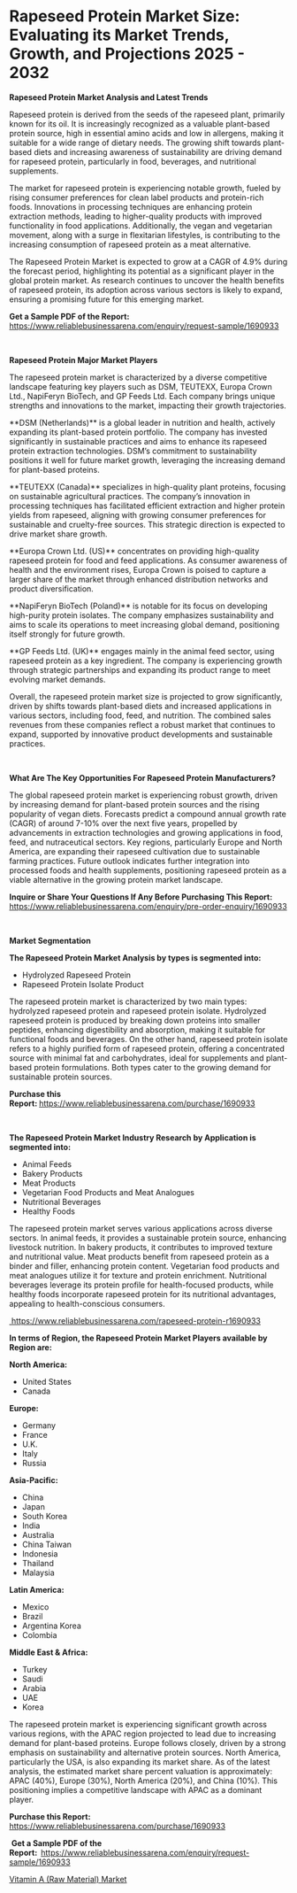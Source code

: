 <p><h1>Rapeseed Protein Market Size: Evaluating its Market Trends, Growth, and Projections 2025 - 2032</h1></p><p><strong>Rapeseed Protein Market Analysis and Latest Trends</strong></p>
<p><p>Rapeseed protein is derived from the seeds of the rapeseed plant, primarily known for its oil. It is increasingly recognized as a valuable plant-based protein source, high in essential amino acids and low in allergens, making it suitable for a wide range of dietary needs. The growing shift towards plant-based diets and increasing awareness of sustainability are driving demand for rapeseed protein, particularly in food, beverages, and nutritional supplements.</p><p>The market for rapeseed protein is experiencing notable growth, fueled by rising consumer preferences for clean label products and protein-rich foods. Innovations in processing techniques are enhancing protein extraction methods, leading to higher-quality products with improved functionality in food applications. Additionally, the vegan and vegetarian movement, along with a surge in flexitarian lifestyles, is contributing to the increasing consumption of rapeseed protein as a meat alternative.</p><p>The Rapeseed Protein Market is expected to grow at a CAGR of 4.9% during the forecast period, highlighting its potential as a significant player in the global protein market. As research continues to uncover the health benefits of rapeseed protein, its adoption across various sectors is likely to expand, ensuring a promising future for this emerging market.</p></p>
<p><strong>Get a Sample PDF of the Report:&nbsp;</strong> <a href="https://www.reliablebusinessarena.com/enquiry/request-sample/1690933?utm_campaign=1905&utm_medium=2&utm_source=Github&utm_content=ia&utm_term=26032025&utm_id=rapeseed-protein">https://www.reliablebusinessarena.com/enquiry/request-sample/1690933</a></p>
<p>&nbsp;</p>
<p><strong>Rapeseed Protein Major Market Players</strong></p>
<p><p>The rapeseed protein market is characterized by a diverse competitive landscape featuring key players such as DSM, TEUTEXX, Europa Crown Ltd., NapiFeryn BioTech, and GP Feeds Ltd. Each company brings unique strengths and innovations to the market, impacting their growth trajectories.</p><p>**DSM (Netherlands)** is a global leader in nutrition and health, actively expanding its plant-based protein portfolio. The company has invested significantly in sustainable practices and aims to enhance its rapeseed protein extraction technologies. DSM’s commitment to sustainability positions it well for future market growth, leveraging the increasing demand for plant-based proteins.</p><p>**TEUTEXX (Canada)** specializes in high-quality plant proteins, focusing on sustainable agricultural practices. The company’s innovation in processing techniques has facilitated efficient extraction and higher protein yields from rapeseed, aligning with growing consumer preferences for sustainable and cruelty-free sources. This strategic direction is expected to drive market share growth.</p><p>**Europa Crown Ltd. (US)** concentrates on providing high-quality rapeseed protein for food and feed applications. As consumer awareness of health and the environment rises, Europa Crown is poised to capture a larger share of the market through enhanced distribution networks and product diversification.</p><p>**NapiFeryn BioTech (Poland)** is notable for its focus on developing high-purity protein isolates. The company emphasizes sustainability and aims to scale its operations to meet increasing global demand, positioning itself strongly for future growth.</p><p>**GP Feeds Ltd. (UK)** engages mainly in the animal feed sector, using rapeseed protein as a key ingredient. The company is experiencing growth through strategic partnerships and expanding its product range to meet evolving market demands.</p><p>Overall, the rapeseed protein market size is projected to grow significantly, driven by shifts towards plant-based diets and increased applications in various sectors, including food, feed, and nutrition. The combined sales revenues from these companies reflect a robust market that continues to expand, supported by innovative product developments and sustainable practices.</p></p>
<p>&nbsp;</p>
<p><strong>What Are The Key Opportunities For Rapeseed Protein Manufacturers?</strong></p>
<p><p>The global rapeseed protein market is experiencing robust growth, driven by increasing demand for plant-based protein sources and the rising popularity of vegan diets. Forecasts predict a compound annual growth rate (CAGR) of around 7-10% over the next five years, propelled by advancements in extraction technologies and growing applications in food, feed, and nutraceutical sectors. Key regions, particularly Europe and North America, are expanding their rapeseed cultivation due to sustainable farming practices. Future outlook indicates further integration into processed foods and health supplements, positioning rapeseed protein as a viable alternative in the growing protein market landscape.</p></p>
<p><strong>Inquire or Share Your Questions If Any Before Purchasing This Report:</strong> <a href="https://www.reliablebusinessarena.com/enquiry/pre-order-enquiry/1690933?utm_campaign=1905&utm_medium=2&utm_source=Github&utm_content=ia&utm_term=26032025&utm_id=rapeseed-protein">https://www.reliablebusinessarena.com/enquiry/pre-order-enquiry/1690933</a></p>
<p>&nbsp;</p>
<p><strong>Market Segmentation</strong></p>
<p><strong>The Rapeseed Protein Market Analysis by types is segmented into:</strong></p>
<p><ul><li>Hydrolyzed Rapeseed Protein</li><li>Rapeseed Protein Isolate Product</li></ul></p>
<p><p>The rapeseed protein market is characterized by two main types: hydrolyzed rapeseed protein and rapeseed protein isolate. Hydrolyzed rapeseed protein is produced by breaking down proteins into smaller peptides, enhancing digestibility and absorption, making it suitable for functional foods and beverages. On the other hand, rapeseed protein isolate refers to a highly purified form of rapeseed protein, offering a concentrated source with minimal fat and carbohydrates, ideal for supplements and plant-based protein formulations. Both types cater to the growing demand for sustainable protein sources.</p></p>
<p><strong>Purchase this Report:&nbsp;</strong><a href="https://www.reliablebusinessarena.com/purchase/1690933?utm_campaign=1905&utm_medium=2&utm_source=Github&utm_content=ia&utm_term=26032025&utm_id=rapeseed-protein">https://www.reliablebusinessarena.com/purchase/1690933</a></p>
<p>&nbsp;</p>
<p><strong>The Rapeseed Protein Market Industry Research by Application is segmented into:</strong></p>
<p><ul><li>Animal Feeds</li><li>Bakery Products</li><li>Meat Products</li><li>Vegetarian Food Products and Meat Analogues</li><li>Nutritional Beverages</li><li>Healthy Foods</li></ul></p>
<p><p>The rapeseed protein market serves various applications across diverse sectors. In animal feeds, it provides a sustainable protein source, enhancing livestock nutrition. In bakery products, it contributes to improved texture and nutritional value. Meat products benefit from rapeseed protein as a binder and filler, enhancing protein content. Vegetarian food products and meat analogues utilize it for texture and protein enrichment. Nutritional beverages leverage its protein profile for health-focused products, while healthy foods incorporate rapeseed protein for its nutritional advantages, appealing to health-conscious consumers.</p></p>
<p><a href="https://www.reliablebusinessarena.com/rapeseed-protein-r1690933?utm_campaign=1905&utm_medium=2&utm_source=Github&utm_content=ia&utm_term=26032025&utm_id=rapeseed-protein">&nbsp;https://www.reliablebusinessarena.com/rapeseed-protein-r1690933</a></p>
<p><strong>In terms of Region, the Rapeseed Protein Market Players available by Region are:</strong></p>
<p>
    <p> <strong> North America: </strong>
        <ul>
            <li>United States</li>
            <li>Canada</li>
        </ul>
        </p> 
    <p> <strong> Europe: </strong>
        <ul>
            <li>Germany</li>
            <li>France</li>
            <li>U.K.</li>
            <li>Italy</li>
            <li>Russia</li>
        </ul>
        </p> 
    <p> <strong> Asia-Pacific: </strong>
        <ul>
            <li>China</li>
            <li>Japan</li>
            <li>South Korea</li>
            <li>India</li>
            <li>Australia</li>
            <li>China Taiwan</li>
            <li>Indonesia</li>
            <li>Thailand</li>
            <li>Malaysia</li>
        </ul>
        </p> 
    <p> <strong> Latin America: </strong>
        <ul>
            <li>Mexico</li>
            <li>Brazil</li>
            <li>Argentina Korea</li>
            <li>Colombia</li>
        </ul>
        </p> 
    <p> <strong> Middle East & Africa: </strong>
        <ul>
            <li>Turkey</li>
            <li>Saudi</li>
            <li>Arabia</li>
            <li>UAE</li>
            <li>Korea</li>
        </ul>
    </p>
    </p>
<p><p>The rapeseed protein market is experiencing significant growth across various regions, with the APAC region projected to lead due to increasing demand for plant-based proteins. Europe follows closely, driven by a strong emphasis on sustainability and alternative protein sources. North America, particularly the USA, is also expanding its market share. As of the latest analysis, the estimated market share percent valuation is approximately: APAC (40%), Europe (30%), North America (20%), and China (10%). This positioning implies a competitive landscape with APAC as a dominant player.</p></p>
<p><strong>Purchase this Report: </strong><a href="https://www.reliablebusinessarena.com/purchase/1690933?utm_campaign=1905&utm_medium=2&utm_source=Github&utm_content=ia&utm_term=26032025&utm_id=rapeseed-protein">https://www.reliablebusinessarena.com/purchase/1690933</a></p>
<p>&nbsp;<strong>Get a Sample PDF of the Report:&nbsp;&nbsp;</strong><a href="https://www.reliablebusinessarena.com/enquiry/request-sample/1690933?utm_campaign=1905&utm_medium=2&utm_source=Github&utm_content=ia&utm_term=26032025&utm_id=rapeseed-protein">https://www.reliablebusinessarena.com/enquiry/request-sample/1690933</a></p>
<p><strong></strong></p>
<p><p><a href="https://github.com/stohllaackdw/Market-Research-Report-List-1/blob/main/vitamin-a-raw-material-market.md?utm_campaign=1905&utm_medium=2&utm_source=Github&utm_content=ia&utm_term=26032025&utm_id=rapeseed-protein">Vitamin A (Raw Material) Market</a></p></p>